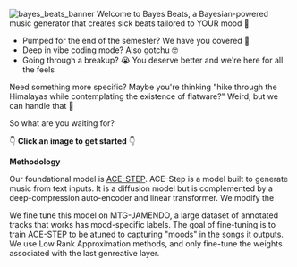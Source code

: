 ![bayes_beats_banner](https://github.com/user-attachments/assets/6047ab36-561f-4652-95f7-b51c4c86b148)
Welcome to Bayes Beats, a Bayesian-powered music generator that creates sick beats tailored to YOUR mood 🤯

* Pumped for the end of the semester? We have you covered 🎉
* Deep in vibe coding mode? Also gotchu 🤓
* Going through a breakup? 😭 You deserve better and we're here for all the feels

Need something more specific? Maybe you're thinking "hike through the Himalayas while contemplating the existence of flatware?" Weird, but we can handle that 💪

So what are you waiting for? 

👇 **Click an image to get started** 👇


**Methodology**

Our foundational model is [ACE-STEP](https://github.com/ace-step/ACE-Step?tab=readme-ov-file#-features). ACE-Step is a model built to generate music from text inputs. It is a diffusion model but is complemented by a 
deep-compression auto-encoder and linear transformer. We modify the 

We fine tune this model on MTG-JAMENDO, a large dataset of annotated tracks that works has mood-specific labels. The goal of fine-tuning is to train ACE-STEP to be atuned to capturing "moods" in the songs it outputs. We use Low Rank Approximation methods, and only fine-tune the weights associated with the last genreative layer.  

